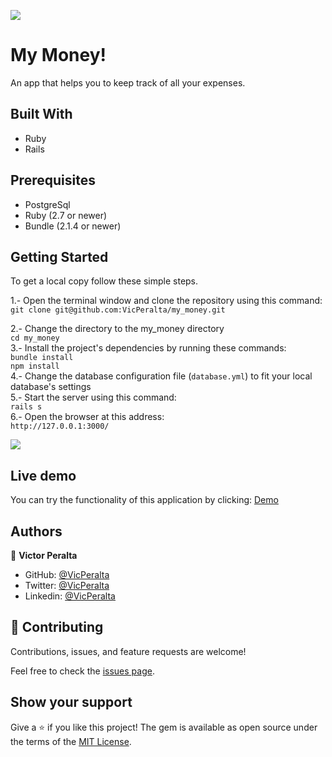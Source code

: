 ![](https://img.shields.io/badge/Microverse-blueviolet)

# My Money!

An app that helps you to keep track of all your expenses. 

## Built With

- Ruby
- Rails

## Prerequisites  
- PostgreSql   
- Ruby (2.7 or newer)
- Bundle (2.1.4 or newer)

## Getting Started

To get a local copy follow these simple steps.  

1.- Open the terminal window and clone the repository using this command:  
`git clone git@github.com:VicPeralta/my_money.git` 

2.- Change the directory to the my_money directory  
`cd my_money`  
3.- Install the project's dependencies by running these commands:   
`bundle install`   
`npm install`   
4.- Change the database configuration file (`database.yml`) to fit your local database's settings   
5.- Start the server using this command:  
`rails s`   
6.- Open the browser at this address:  
`http://127.0.0.1:3000/`   

![](./blogApp.gif)

## Live demo

You can try the functionality of this application by clicking: 
[Demo](https://safe-brook-54426.herokuapp.com/)

## Authors

👤 **Victor Peralta**
- GitHub: [@VicPeralta](https://github.com/VicPeralta)
- Twitter: [@VicPeralta](https://twitter.com/VicPeralta)
- Linkedin: [@VicPeralta](https://www.linkedin.com/in/vicperalta/)


## 🤝 Contributing

Contributions, issues, and feature requests are welcome!

Feel free to check the [issues page](../../issues/).

## Show your support

Give a ⭐️ if you like this project!
The gem is available as open source under the terms of the [MIT License](https://opensource.org/licenses/MIT).
